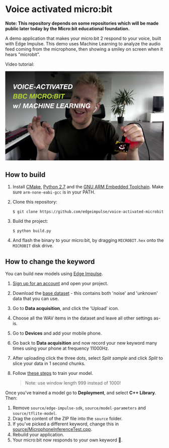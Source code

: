 # Voice activated micro:bit

**Note: This repository depends on some repositories which will be made public later today by the Micro:bit educational foundation.**

A demo application that makes your micro:bit 2 respond to your voice, built with Edge Impulse. This demo uses Machine Learning to analyze the audio feed coming from the microphone, then showing a smiley on screen when it hears "microbit".

Video tutorial:

[![Voice-activated micro:bit](assets/video-front-v2.jpg)](https://www.youtube.com/watch?v=fNSKWdIxh8o&feature=youtu.be)

## How to build

1. Install [CMake](https://cmake.org), [Python 2.7](https://www.python.org) and the [GNU ARM Embedded Toolchain](https://developer.arm.com/tools-and-software/open-source-software/developer-tools/gnu-toolchain/gnu-rm). Make sure `arm-none-eabi-gcc` is in your PATH.
1. Clone this repository:

    ```
    $ git clone https://github.com/edgeimpulse/voice-activated-microbit
    ```

1. Build the project:

    ```
    $ python build.py
    ```

1. And flash the binary to your micro:bit, by dragging `MICROBIT.hex` onto the `MICROBIT` disk drive.

## How to change the keyword

You can build new models using [Edge Impulse](https://docs.edgeimpulse.com/docs).

1. [Sign up for an account](https://studio.edgeimpulse.com) and open your project.
1. Download the [base dataset](https://cdn.edgeimpulse.com/datasets/microbit-keywords-11khz.zip) - this contains both 'noise' and 'unknown' data that you can use.
1. Go to **Data acquisition**, and click the 'Upload' icon.
1. Choose all the WAV items in the dataset and leave all other settings as-is.
1. Go to **Devices** and add your mobile phone.
1. Go back to **Data acquisition** and now record your new keyword many times using your phone at frequency 11000Hz.
1. After uploading click the three dots, select *Split sample* and click *Split* to slice your data in 1 second chunks.
1. Follow [these steps](https://docs.edgeimpulse.com/docs/audio-classification#4-design-an-impulse) to train your model.

    > Note: use window length 999 instead of 1000!

Once you've trained a model go to **Deployment**, and select **C++ Library**. Then:

1. Remove `source/edge-impulse-sdk`, `source/model-parameters` and `source/tflite-model`.
1. Drag the content of the ZIP file into the `source` folder.
1. If you've picked a different keyword, change this in [source/MicrophoneInferenceTest.cpp](source/MicrophoneInferenceTest.cpp).
1. Rebuild your application.
1. Your micro:bit now responds to your own keyword 🚀.
